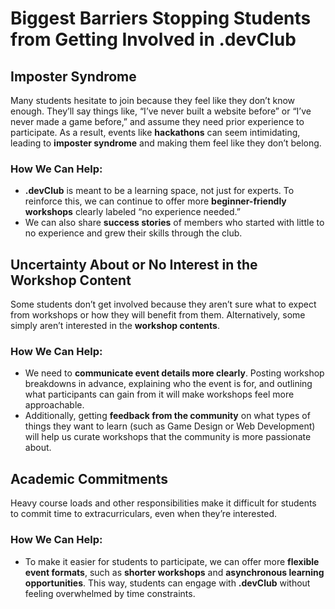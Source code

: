 # Biggest Barriers Stopping Students from Getting Involved in .devClub

## **Imposter Syndrome**
Many students hesitate to join because they feel like they don’t know enough. They’ll say things like, “I’ve never built a website before” or “I’ve never made a game before,” and assume they need prior experience to participate. As a result, events like **hackathons** can seem intimidating, leading to **imposter syndrome** and making them feel like they don’t belong.

### **How We Can Help:**
* **.devClub** is meant to be a learning space, not just for experts. To reinforce this, we can continue to offer more **beginner-friendly workshops** clearly labeled “no experience needed.”
* We can also share **success stories** of members who started with little to no experience and grew their skills through the club.

## **Uncertainty About or No Interest in the Workshop Content**
Some students don’t get involved because they aren’t sure what to expect from workshops or how they will benefit from them. Alternatively, some simply aren’t interested in the **workshop contents**.

### **How We Can Help:**
* We need to **communicate event details more clearly**. Posting workshop breakdowns in advance, explaining who the event is for, and outlining what participants can gain from it will make workshops feel more approachable.
* Additionally, getting **feedback from the community** on what types of things they want to learn (such as Game Design or Web Development) will help us curate workshops that the community is more passionate about.

## **Academic Commitments**
Heavy course loads and other responsibilities make it difficult for students to commit time to extracurriculars, even when they’re interested.

### **How We Can Help:**
* To make it easier for students to participate, we can offer more **flexible event formats**, such as **shorter workshops** and **asynchronous learning opportunities**. This way, students can engage with **.devClub** without feeling overwhelmed by time constraints.
